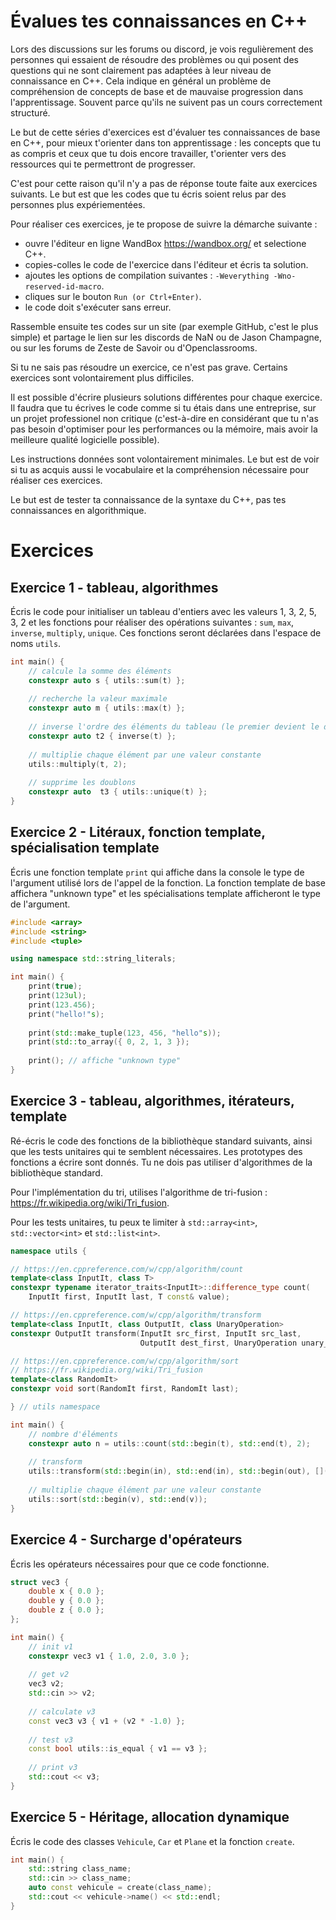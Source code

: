 
# Évalues tes connaissances en C++

Lors des discussions sur les forums ou discord, je vois regulièrement des personnes qui essaient de résoudre des problèmes
ou qui posent des questions qui ne sont clairement pas adaptées à leur niveau de connaissance en C++. Cela indique en général
un problème de compréhension de concepts de base et de mauvaise progression dans l'apprentissage. Souvent parce
qu'ils ne suivent pas un cours correctement structuré.

Le but de cette séries d'exercices est d'évaluer tes connaissances de base en C++, pour mieux t'orienter dans ton apprentissage :
les concepts que tu as compris et ceux que tu dois encore travailler, t'orienter vers des ressources qui te permettront de
progresser.

C'est pour cette raison qu'il n'y a pas de réponse toute faite aux exercices suivants. Le but est que les codes que tu écris
soient relus par des personnes plus expériementées.

Pour réaliser ces exercices, je te propose de suivre la démarche suivante :

- ouvre l'éditeur en ligne WandBox https://wandbox.org/ et selectione C++.
- copies-colles le code de l'exercice dans l'éditeur et écris ta solution.
- ajoutes les options de compilation suivantes : `-Weverything -Wno-reserved-id-macro`.
- cliques sur le bouton `Run (or Ctrl+Enter)`.
- le code doit s'exécuter sans erreur.

Rassemble ensuite tes codes sur un site (par exemple GitHub, c'est le plus simple) et partage le lien sur les discords de NaN ou 
de Jason Champagne, ou sur les forums de Zeste de Savoir ou d'Openclassrooms.

Si tu ne sais pas résoudre un exercice, ce n'est pas grave. Certains exercices sont volontairement plus difficiles.

Il est possible d'écrire plusieurs solutions différentes pour chaque exercice. Il faudra que tu écrives le code
comme si tu étais dans une entreprise, sur un projet professionel non critique (c'est-à-dire en considérant que tu n'as pas
besoin d'optimiser pour les performances ou la mémoire, mais avoir la meilleure qualité logicielle possible).

Les instructions données sont volontairement minimales. Le but est de voir si tu as acquis aussi le vocabulaire et la compréhension
nécessaire pour réaliser ces exercices.

Le but est de tester ta connaissance de la syntaxe du C++, pas tes connaissances en algorithmique.

# Exercices

## Exercice 1 - tableau, algorithmes

Écris le code pour initialiser un tableau d'entiers avec les valeurs 1, 3, 2, 5, 3, 2 et les fonctions pour réaliser des opérations suivantes :
`sum`, `max`, `inverse`, `multiply`, `unique`. Ces fonctions seront déclarées dans l'espace de noms `utils`.

```cpp
int main() {
    // calcule la somme des éléments
    constexpr auto s { utils::sum(t) };
    
    // recherche la valeur maximale
    constexpr auto m { utils::max(t) };
    
    // inverse l'ordre des éléments du tableau (le premier devient le dernier, etc)
    constexpr auto t2 { inverse(t) };
    
    // multiplie chaque élément par une valeur constante
    utils::multiply(t, 2);
    
    // supprime les doublons
    constexpr auto  t3 { utils::unique(t) };
}
```

## Exercice 2 - Litéraux, fonction template, spécialisation template

Écris une fonction template `print` qui affiche dans la console le type de l'argument utilisé lors de l'appel de la fonction.
La fonction template de base affichera "unknown type" et les spécialisations template afficheront le type de l'argument.

```cpp
#include <array>
#include <string>
#include <tuple>

using namespace std::string_literals;

int main() {
    print(true);
    print(123ul);
    print(123.456);
    print("hello!"s);
    
    print(std::make_tuple(123, 456, "hello"s));
    print(std::to_array({ 0, 2, 1, 3 });
    
    print(); // affiche "unknown type"
}
```

## Exercice 3 - tableau, algorithmes, itérateurs, template

Ré-écris le code des fonctions de la bibliothèque standard suivants, ainsi que les tests unitaires qui te semblent nécessaires.
Les prototypes des fonctions a écrire sont donnés. Tu ne dois pas utiliser d'algorithmes de la bibliothèque standard.

Pour l'implémentation du tri, utilises l'algorithme de tri-fusion : https://fr.wikipedia.org/wiki/Tri_fusion.

Pour les tests unitaires, tu peux te limiter à `std::array<int>`, `std::vector<int>` et `std::list<int>`.

```cpp
namespace utils {

// https://en.cppreference.com/w/cpp/algorithm/count
template<class InputIt, class T>
constexpr typename iterator_traits<InputIt>::difference_type count(
    InputIt first, InputIt last, T const& value);

// https://en.cppreference.com/w/cpp/algorithm/transform
template<class InputIt, class OutputIt, class UnaryOperation>
constexpr OutputIt transform(InputIt src_first, InputIt src_last, 
                             OutputIt dest_first, UnaryOperation unary_op);

// https://en.cppreference.com/w/cpp/algorithm/sort
// https://fr.wikipedia.org/wiki/Tri_fusion
template<class RandomIt>
constexpr void sort(RandomIt first, RandomIt last);

} // utils namespace

int main() {
    // nombre d'éléments
    constexpr auto n = utils::count(std::begin(t), std::end(t), 2);
    
    // transform
    utils::transform(std::begin(in), std::end(in), std::begin(out), [](int x){ return x*x; });
    
    // multiplie chaque élément par une valeur constante
    utils::sort(std::begin(v), std::end(v));
}
```

## Exercice 4 - Surcharge d'opérateurs

Écris les opérateurs nécessaires pour que ce code fonctionne.

```cpp
struct vec3 {
    double x { 0.0 };
    double y { 0.0 };
    double z { 0.0 };
};

int main() {
    // init v1
    constexpr vec3 v1 { 1.0, 2.0, 3.0 };
    
    // get v2
    vec3 v2;
    std::cin >> v2;
    
    // calculate v3
    const vec3 v3 { v1 + (v2 * -1.0) };
    
    // test v3
    const bool utils::is_equal { v1 == v3 };
    
    // print v3
    std::cout << v3;
}
```

## Exercice 5 - Héritage, allocation dynamique

Écris le code des classes `Vehicule`, `Car` et `Plane` et la fonction `create`.

```cpp
int main() {
    std::string class_name;
    std::cin >> class_name;
    auto const vehicule = create(class_name);
    std::cout << vehicule->name() << std::endl;
}
```
